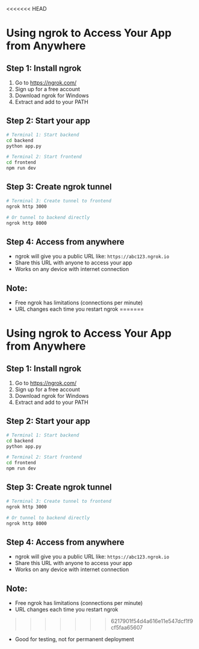 <<<<<<< HEAD
# Using ngrok to Access Your App from Anywhere

## Step 1: Install ngrok
1. Go to https://ngrok.com/
2. Sign up for a free account
3. Download ngrok for Windows
4. Extract and add to your PATH

## Step 2: Start your app
```bash
# Terminal 1: Start backend
cd backend
python app.py

# Terminal 2: Start frontend  
cd frontend
npm run dev
```

## Step 3: Create ngrok tunnel
```bash
# Terminal 3: Create tunnel to frontend
ngrok http 3000

# Or tunnel to backend directly
ngrok http 8000
```

## Step 4: Access from anywhere
- ngrok will give you a public URL like: `https://abc123.ngrok.io`
- Share this URL with anyone to access your app
- Works on any device with internet connection

## Note: 
- Free ngrok has limitations (connections per minute)
- URL changes each time you restart ngrok
=======
# Using ngrok to Access Your App from Anywhere

## Step 1: Install ngrok
1. Go to https://ngrok.com/
2. Sign up for a free account
3. Download ngrok for Windows
4. Extract and add to your PATH

## Step 2: Start your app
```bash
# Terminal 1: Start backend
cd backend
python app.py

# Terminal 2: Start frontend  
cd frontend
npm run dev
```

## Step 3: Create ngrok tunnel
```bash
# Terminal 3: Create tunnel to frontend
ngrok http 3000

# Or tunnel to backend directly
ngrok http 8000
```

## Step 4: Access from anywhere
- ngrok will give you a public URL like: `https://abc123.ngrok.io`
- Share this URL with anyone to access your app
- Works on any device with internet connection

## Note: 
- Free ngrok has limitations (connections per minute)
- URL changes each time you restart ngrok
>>>>>>> 6217901f54d4a616e11e547dcf1f9cf5faa65607
- Good for testing, not for permanent deployment 